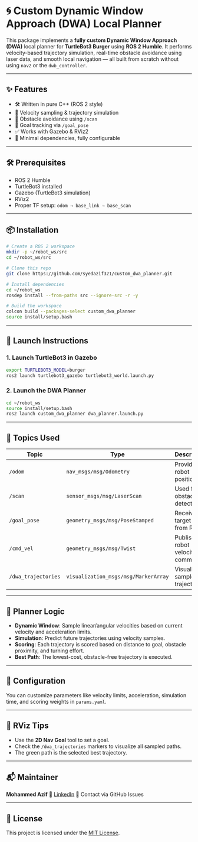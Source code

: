 # 🌀 Custom Dynamic Window Approach (DWA) Local Planner

This package implements a **fully custom Dynamic Window Approach (DWA)** local planner for **TurtleBot3 Burger** using **ROS 2 Humble**. It performs velocity-based trajectory simulation, real-time obstacle avoidance using laser data, and smooth local navigation — all built from scratch without using `nav2` or the `dwb_controller`.

---

## ✨ Features

- 🛠️ Written in pure C++ (ROS 2 style)
- 🚗 Velocity sampling & trajectory simulation
- 🧠 Obstacle avoidance using `/scan`
- 🧭 Goal tracking via `/goal_pose`
- ✅ Works with Gazebo & RViz2
- 📌 Minimal dependencies, fully configurable

---

## 🛠️ Prerequisites

- ROS 2 Humble
- TurtleBot3 installed
- Gazebo (TurtleBot3 simulation)
- RViz2
- Proper TF setup: `odom → base_link → base_scan`

---

## 📦 Installation

```bash
# Create a ROS 2 workspace
mkdir -p ~/robot_ws/src
cd ~/robot_ws/src

# Clone this repo
git clone https://github.com/syedazif321/custom_dwa_planner.git

# Install dependencies
cd ~/robot_ws
rosdep install --from-paths src --ignore-src -r -y

# Build the workspace
colcon build --packages-select custom_dwa_planner
source install/setup.bash
````

---

## 🚀 Launch Instructions

### 1. Launch TurtleBot3 in Gazebo

```bash
export TURTLEBOT3_MODEL=burger
ros2 launch turtlebot3_gazebo turtlebot3_world.launch.py
```

### 2. Launch the DWA Planner

```bash
cd ~/robot_ws
source install/setup.bash
ros2 launch custom_dwa_planner dwa_planner.launch.py
```

---

## 📌 Topics Used

| Topic               | Type                                 | Description                       |
| ------------------- | ------------------------------------ | --------------------------------- |
| `/odom`             | `nav_msgs/msg/Odometry`              | Provides robot position           |
| `/scan`             | `sensor_msgs/msg/LaserScan`          | Used for obstacle detection       |
| `/goal_pose`        | `geometry_msgs/msg/PoseStamped`      | Receives target goal from RViz    |
| `/cmd_vel`          | `geometry_msgs/msg/Twist`            | Publishes robot velocity commands |
| `/dwa_trajectories` | `visualization_msgs/msg/MarkerArray` | Visualizes sampled trajectories   |

---

## 🧠 Planner Logic

* **Dynamic Window**: Sample linear/angular velocities based on current velocity and acceleration limits.
* **Simulation**: Predict future trajectories using velocity samples.
* **Scoring**: Each trajectory is scored based on distance to goal, obstacle proximity, and turning effort.
* **Best Path**: The lowest-cost, obstacle-free trajectory is executed.

---

## 🔧 Configuration

You can customize parameters like velocity limits, acceleration, simulation time, and scoring weights in `params.yaml`.

---

## 📸 RViz Tips

* Use the **2D Nav Goal** tool to set a goal.
* Check the `/dwa_trajectories` markers to visualize all sampled paths.
* The green path is the selected best trajectory.

---

## 📬 Maintainer

**Mohammed Azif**
🔗 [LinkedIn](https://www.linkedin.com/in/your-profile)
📧 Contact via GitHub Issues

---

## 📝 License

This project is licensed under the [MIT License](LICENSE).